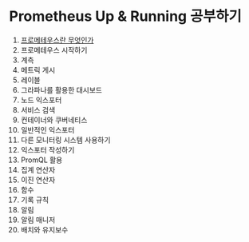 # Prometheus Up & Running 공부하기

01. [프로메테우스란 무엇인가](./01-what-is-prometheus/01-what-is-prometheus.md)
02. 프로메테우스 시작하기
03. 계측
04. 메트릭 게시
05. 레이블
06. 그라파나를 활용한 대시보드
07. 노드 익스포터
08. 서비스 검색
09. 컨테이너와 쿠버네티스
10. 일반적인 익스포터
11. 다른 모니터링 시스템 사용하기
12. 익스포터 작성하기
13. PromQL 활용
14. 집계 연산자
15. 이진 연산자
16. 함수
17. 기록 규칙
18. 알림
19. 알림 매니저
20. 배치와 유지보수